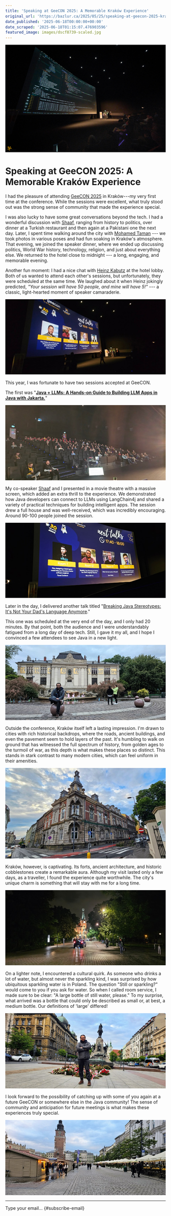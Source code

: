 ```yaml
---
title: 'Speaking at GeeCON 2025: A Memorable Kraków Experience'
original_url: 'https://bazlur.ca/2025/05/25/speaking-at-geecon-2025-krakow-experience/'
date_published: '2025-06-18T00:00:00+00:00'
date_scraped: '2025-06-18T01:15:07.476903596'
featured_image: images/dscf8739-scaled.jpg
---
```


![](images/dscf8739-scaled.jpg)

Speaking at GeeCON 2025: A Memorable Kraków Experience
======================================================

I had the pleasure of attending [GeeCON 2025](https://2025.geecon.org/) in Kraków---my very first time at the conference. While the sessions were excellent, what truly stood out was the strong sense of community that made the experience special.

I was also lucky to have some great conversations beyond the tech. I had a wonderful discussion with [Shaaf](https://www.linkedin.com/in/shaaf/), ranging from history to politics, over dinner at a Turkish restaurant and then again at a Pakistani one the next day. Later, I spent time walking around the city with [Mohamed Taman](https://www.linkedin.com/in/mohamedtaman/) --- we took photos in various poses and had fun soaking in Kraków's atmosphere. That evening, we joined the speaker dinner, where we ended up discussing politics, World War history, technology, religion, and just about everything else. We returned to the hotel close to midnight --- a long, engaging, and memorable evening.

Another fun moment: I had a nice chat with [Heinz Kabutz](https://www.linkedin.com/in/heinzkabutz/) at the hotel lobby. Both of us wanted to attend each other's sessions, but unfortunately, they were scheduled at the same time. We laughed about it when Heinz jokingly predicted, *"Your session will have 50 people, and mine will have 5!"* --- a classic, light-hearted moment of speaker camaraderie.

![](images/20250515-095232.jpg)

This year, I was fortunate to have two sessions accepted at GeeCON.

The first was "[**Java + LLMs: A Hands-on Guide to Building LLM Apps in Java with Jakarta.**](https://speakerdeck.com/sshaaf/java-plus-llms-a-hands-on-guide-with-bazlur-rahman-and-syed-m-shaaf)"

![](images/20250515-104326.jpg)

My co-speaker [Shaaf](https://www.linkedin.com/in/shaaf/) and I presented in a movie theatre with a massive screen, which added an extra thrill to the experience. We demonstrated how Java developers can connect to LLMs using LangChain4j and shared a variety of practical techniques for building intelligent apps. The session drew a full house and was well-received, which was incredibly encouraging. Around 90-100 people joined the session.

![](images/20250515-172344.jpg)

Later in the day, I delivered another talk titled "[Breaking Java Stereotypes: It's Not Your Dad's Language Anymore](https://speakerdeck.com/bazlur_rahman/geecon-breaking-java-stereotypes-its-not-your-dads-language-anymore)."

This one was scheduled at the very end of the day, and I only had 20 minutes. By that point, both the audience and I were understandably fatigued from a long day of deep tech. Still, I gave it my all, and I hope I convinced a few attendees to see Java in a new light.

![](images/20250516-195233.jpg)

Outside the conference, Kraków itself left a lasting impression. I'm drawn to cities with rich historical backdrops, where the roads, ancient buildings, and even the pavement seem to hold layers of the past. It's humbling to walk on ground that has witnessed the full spectrum of history, from golden ages to the turmoil of war, as this depth is what makes these places so distinct. This stands in stark contrast to many modern cities, which can feel uniform in their amenities.

![](images/20250516-1926082.jpg)

Kraków, however, is captivating. Its forts, ancient architecture, and historic cobblestones create a remarkable aura. Although my visit lasted only a few days, as a traveller, I found the experience quite worthwhile. The city's unique charm is something that will stay with me for a long time.

![](images/20250516-232247.jpg)

On a lighter note, I encountered a cultural quirk. As someone who drinks a lot of water, but almost never the sparkling kind, I was surprised by how ubiquitous sparkling water is in Poland. The question "Still or sparkling?" would come to you if you ask for water. So when I called room service, I made sure to be clear: "A large bottle of still water, please." To my surprise, what arrived was a bottle that could only be described as small or, at best, a medium bottle. Our definitions of 'large' differed!

![](images/20250516-193226.jpg)

I look forward to the possibility of catching up with some of you again at a future GeeCON or somewhere else in the Java community! The sense of community and anticipation for future meetings is what makes these experiences truly special.

![](images/20250516-194800.jpg)  

*** ** * ** ***

Type your email... {#subscribe-email}
